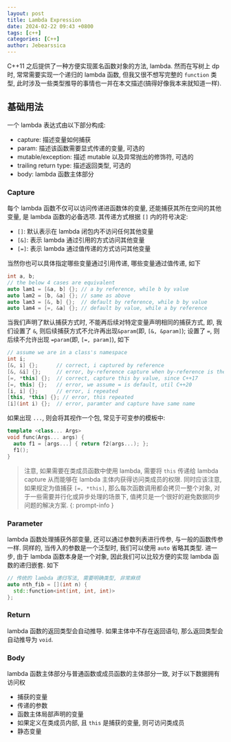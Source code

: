 ```yaml
---
layout: post
title: Lambda Expression
date: 2024-02-22 09:43 +0800
tags: [c++]
categories: [C++]
author: Jebearssica
---
```


C++11 之后提供了一种方便实现匿名函数对象的方法, lambda. 然而在写树上 dp 时, 常常需要实现一个递归的 lambda 函数, 但我又很不想写完整的 `function` 类型, 此时涉及一些类型推导的事情也一并在本文描述(搞得好像我本来就知道一样).

## 基础用法

一个 lambda 表达式由以下部分构成:

* capture: 描述变量如何捕获
* param: 描述该函数需要显式传递的变量, 可选的
* mutable/exception: 描述 mutable 以及异常抛出的修饰符, 可选的
* trailing return type: 描述返回类型, 可选的
* body: lambda 函数主体部分

### Capture

每个 lambda 函数不仅可以访问传递进函数体的变量, 还能捕获其所在空间的其他变量, 是 lambda 函数的必备选项. 其传递方式根据 `[]` 内的符号决定:

* `[]`: 默认表示在 lambda 闭包内不访问任何其他变量
* `[&]`: 表示 lambda 通过引用的方式访问其他变量
* `[=]`: 表示 lambda 通过值传递的方式访问其他变量

当然你也可以具体指定哪些变量通过引用传递, 哪些变量通过值传递, 如下

```c++
int a, b;
// the below 4 cases are equivalent
auto lam1 = [&a, b] {}; // a by reference, while b by value
auto lam2 = [b, &a] {}; // same as above
auto lam3 = [&, b] {};  // default by reference, while b by value
auto lam4 = [=, &a] {}; // default by value, while a by reference
```

当我们声明了默认捕获方式时, 不能再后续对特定变量声明相同的捕获方式, 即, 我们设置了 `&`, 则后续捕获方式不允许再出现`&param`(即, `[&, &param]`); 设置了 `=`, 则后续不允许出现 `=param`(即, `[=, param]`), 如下

```c++
// assume we are in a class's namespace
int i;
[&, i] {};      // correct, i captured by reference
[&, &i] {};     // error, by-reference capture when by-reference is the default
[=, *this] {};  // correct, capture this by value, since C++17
[=, this] {};   // error, we assume = is default, util C++20
[i, i] {};      // error, i repeated
[this, *this] {}; // error, this repeated
[i](int i) {};  // error, paramter and capture have same name
```

如果出现 `...`, 则会将其视作一个包, 常见于可变参的模板中:

```c++
template <class... Args>
void func(Args... args) {
  auto f1 = [args...] { return f2(args...); };
  f1();
}
```

> 注意, 如果需要在类成员函数中使用 lambda, 需要将 `this` 传递给 lambda capture 从而能够在 lambda 主体内获得访问类成员的权限. 同时应该注意, 如果规定为值捕获 `[=, *this]`, 那么每次函数调用都会拷贝一整个对象, 对于一些需要并行化或异步处理的场景下, 值拷贝是一个很好的避免数据同步问题的解决方案.
{: prompt-info }

### Parameter

lambda 函数处理捕获外部变量, 还可以通过参数列表进行传参, 与一般的函数传参一样. 同样的, 当传入的参数是一个泛型时, 我们可以使用 `auto` 省略其类型. 进一步, 由于 lambda 函数本身是一个对象, 因此我们可以比较方便的实现 lambda 函数的递归嵌套. 如下

```c++
// 传统的 lambda 递归写法, 需要明确类型, 非常麻烦
auto nth_fib = [](int n) {
  std::function<int(int, int, int)>
};
```

### Return

lambda 函数的返回类型会自动推导. 如果主体中不存在返回语句, 那么返回类型会自动推导为 `void`.

### Body

lambda 函数主体部分与普通函数或成员函数的主体部分一致, 对于以下数据拥有访问权

* 捕获的变量
* 传递的参数
* 函数主体局部声明的变量
* 如果定义在类成员内部, 且 `this` 是捕获的变量, 则可访问类成员
* 静态变量

